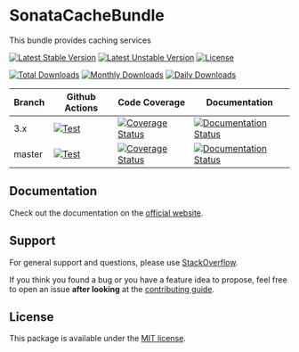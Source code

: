 <!--
DO NOT EDIT THIS FILE!

It's auto-generated by sonata-project/dev-kit package.
-->

# SonataCacheBundle

This bundle provides caching services

[![Latest Stable Version](https://poser.pugx.org/sonata-project/cache-bundle/v/stable)](https://packagist.org/packages/sonata-project/cache-bundle)
[![Latest Unstable Version](https://poser.pugx.org/sonata-project/cache-bundle/v/unstable)](https://packagist.org/packages/sonata-project/cache-bundle)
[![License](https://poser.pugx.org/sonata-project/cache-bundle/license)](https://packagist.org/packages/sonata-project/cache-bundle)

[![Total Downloads](https://poser.pugx.org/sonata-project/cache-bundle/downloads)](https://packagist.org/packages/sonata-project/cache-bundle)
[![Monthly Downloads](https://poser.pugx.org/sonata-project/cache-bundle/d/monthly)](https://packagist.org/packages/sonata-project/cache-bundle)
[![Daily Downloads](https://poser.pugx.org/sonata-project/cache-bundle/d/daily)](https://packagist.org/packages/sonata-project/cache-bundle)

Branch | Github Actions | Code Coverage | Documentation |
------ | -------------- | ------------- | ------------- |
3.x    | [![Test][test_stable_badge]][test_stable_link]     | [![Coverage Status][coverage_stable_badge]][coverage_stable_link]     | [![Documentation Status][documentation_stable_badge]][documentation_stable_link]     |
master | [![Test][test_unstable_badge]][test_unstable_link] | [![Coverage Status][coverage_unstable_badge]][coverage_unstable_link] | [![Documentation Status][documentation_unstable_badge]][documentation_unstable_link] |

## Documentation

Check out the documentation on the [official website](https://docs.sonata-project.org/projects/SonataCacheBundle).

## Support

For general support and questions, please use [StackOverflow](http://stackoverflow.com/questions/tagged/sonata).

If you think you found a bug or you have a feature idea to propose, feel free to open an issue
**after looking** at the [contributing guide](CONTRIBUTING.md).

## License

This package is available under the [MIT license](LICENSE).

[test_stable_badge]: https://github.com/sonata-project/SonataCacheBundle/workflows/Test/badge.svg?branch=3.x
[test_stable_link]: https://github.com/sonata-project/SonataCacheBundle/actions?query=workflow:test+branch:3.x
[test_unstable_badge]: https://github.com/sonata-project/SonataCacheBundle/workflows/Test/badge.svg?branch=master
[test_unstable_link]: https://github.com/sonata-project/SonataCacheBundle/actions?query=workflow:test+branch:master

[coverage_stable_badge]: https://codecov.io/gh/sonata-project/SonataCacheBundle/branch/3.x/graph/badge.svg
[coverage_stable_link]: https://codecov.io/gh/sonata-project/SonataCacheBundle/branch/3.x
[coverage_unstable_badge]: https://codecov.io/gh/sonata-project/SonataCacheBundle/branch/master/graph/badge.svg
[coverage_unstable_link]: https://codecov.io/gh/sonata-project/SonataCacheBundle/branch/master

[documentation_stable_badge]: https://readthedocs.org/projects/sonatacachebundle/badge/?version=3.x
[documentation_stable_link]: https://docs.sonata-project.org/projects/SonataCacheBundle/en/3.x/?badge=3.x
[documentation_unstable_badge]: https://readthedocs.org/projects/sonatacachebundle/badge/?version=master
[documentation_unstable_link]: https://docs.sonata-project.org/projects/SonataCacheBundle/en/master/?badge=master

